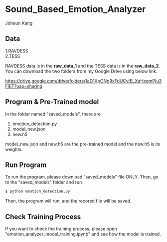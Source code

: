 # Sound_Based_Emotion_Analyzer
Joheun Kang 

## Data

1.RAVDESS <br>
2.TESS <br>

RAVDESS data is in the __raw_data_1__ and the TESS data is in the __raw_data_2__.
You can download the two folders from my Google Drive using below link.

https://drive.google.com/drive/folders/1aD1XpONg9xFdUCvIELXqHxgmPIu3FlET?usp=sharing


## Program & Pre-Trained model

In the folder named "saved_models", there are <br>

1. emotion_detection.py<br>
2. model_new.json<br>
3. new.h5<br>

model_new.json and new.h5 are the pre-trained model and the new.h5 is its weights. 


## Run Program

To run the program, please download "saved_models" file ONLY. 
Then, go to the "saved_models" folder and run 

```bash
$ python emotion_detection.py
```

Then, the program will run, and the recored file will be saved.


## Check Training Process
If you want to check the training process, please open "emotion_analyzer_model_training.ipynb" and see how the model is trained. 

